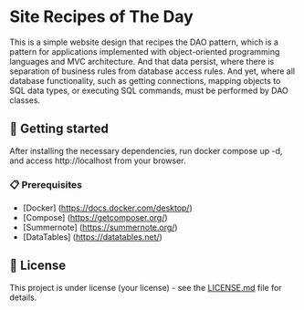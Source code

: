 # Site Recipes of The Day

This is a simple website design that recipes the DAO pattern, which is a pattern for applications implemented with object-oriented programming languages and MVC architecture. And that data persist, where there is separation of business rules from database access rules. And yet, where all database functionality, such as getting connections, mapping objects to SQL data types, or executing SQL commands, must be performed by DAO classes.

## 🚀 Getting started

After installing the necessary dependencies, run docker compose up -d, and access http://localhost from your browser.

### 📋 Prerequisites

- [Docker] (https://docs.docker.com/desktop/)
- [Compose] (https://getcomposer.org/)
- [Summernote] (https://summernote.org/)
- [DataTables] (https://datatables.net/)

## 📄 License

This project is under license (your license) - see the [LICENSE.md](https://github.com/adrjmiranda/site-recipes-of-the-day/blob/main/LICENSE) file for details.
